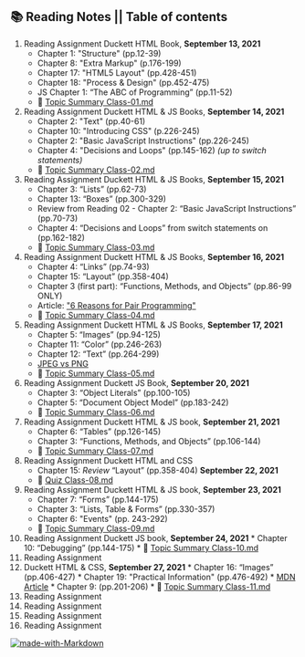## 📚 Reading Notes || Table of contents
1. Reading Assignment
Duckett HTML Book, **September 13, 2021**
    * Chapter 1: "Structure" (pp.12-39)
    * Chapter 8: "Extra Markup" (p.176-199)
    * Chapter 17: "HTML5 Layout" (pp.428-451)
    * Chapter 18: "Process & Design" (pp.452-475)
    * JS Chapter 1: “The ABC of Programming” (pp.11-52)
    * 📔 [Topic Summary Class-01.md](class-01.md)
2. Reading Assignment
Duckett HTML & JS Books, **September 14, 2021**
    * Chapter 2: "Text" (pp.40-61)
    * Chapter 10: "Introducing CSS" (p.226-245)
    * Chapter 2: "Basic JavaScript Instructions" (pp.226-245)
    * Chapter 4: "Decisions and Loops" (pp.145-162) _(up to switch statements)_
    * 📔 [Topic Summary Class-02.md](class-02.md)
3. Reading Assignment
Duckett HTML & JS Books, **September 15, 2021**
    * Chapter 3: “Lists” (pp.62-73)
    * Chapter 13: “Boxes” (pp.300-329)
    * Review from Reading 02 - Chapter 2: “Basic JavaScript Instructions” (pp.70-73)
    * Chapter 4: “Decisions and Loops” from switch statements on (pp.162-182)
    * 📔 [Topic Summary Class-03.md](class-03.md)
4. Reading Assignment
Duckett HTML & JS Books, **September 16, 2021**
    * Chapter 4: “Links” (pp.74-93)
    * Chapter 15: “Layout” (pp.358-404)
    * Chapter 3 (first part): “Functions, Methods, and Objects” (pp.86-99 ONLY)
    * Article: ["6 Reasons for Pair Programming"](https://www.codefellows.org/blog/6-reasons-for-pair-programming/)
    * 📔 [Topic Summary Class-04.md](class-04.md)
5. Reading Assignment
   Duckett HTML & JS Books, **September 17, 2021**
    * Chapter 5: “Images” (pp.94-125)
    * Chapter 11: “Color” (pp.246-263)
    * Chapter 12: “Text” (pp.264-299)
    * [JPEG vs PNG](https://blog.imagekit.io/jpeg-vs-png-vs-gif-which-image-format-to-use-and-when-c8913ae3e01d)
    * 📔 [Topic Summary Class-05.md](class-05.md)
6. Reading Assignment
   Duckett JS Book, **September 20, 2021**
    * Chapter 3: “Object Literals” (pp.100-105)
    * Chapter 5: “Document Object Model” (pp.183-242)
    * 📔 [Topic Summary Class-06.md](class-06.md)
7. Reading Assignment
   Duckett HTML & JS book, **September 21, 2021**
    * Chapter 6: “Tables” (pp.126-145)
    * Chapter 3: “Functions, Methods, and Objects” (pp.106-144)
    * 📔 [Topic Summary Class-07.md](class-07.md)
8. Reading Assignment Duckett HTML and CSS
   * Chapter 15: *Review* “Layout” (pp.358-404) **September 22, 2021**
   * 📔 [Quiz Class-08.md](class-08.md)
9.  Reading Assignment
    Duckett HTML & JS book, **September 23, 2021**
    * Chapter 7: “Forms” (pp.144-175)
    * Chapter 3: “Lists, Table & Forms” (pp.330-357)
    * Chapter 6: "Events" (pp. 243-292)
    * 📔 [Topic Summary Class-09.md](class-09.md)
10.  Reading Assignment
     Duckett JS book, **September 24, 2021**
    * Chapter 10: “Debugging” (pp.144-175)
    * 📔 [Topic Summary Class-10.md](class-10.md)
11.  Reading Assignment
12.  Duckett HTML & CSS, **September 27, 2021**
    * Chapter 16: “Images” (pp.406-427)
    * Chapter 19: "Practical Information" (pp.476-492)
    * [MDN Article](https://developer.mozilla.org/en-US/docs/Learn/JavaScript/Client-side_web_APIs/Video_and_audio_APIs)
    * Chapter 9: (pp.201-206)
    * 📔 [Topic Summary Class-11.md](class-11.md)
13.  Reading Assignment
14.  Reading Assignment
15. Reading Assignment
16. Reading Assignment

[![made-with-Markdown](https://img.shields.io/badge/Made%20with-Markdown-1f425f.svg)](http://commonmark.org)

